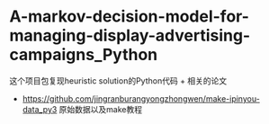 # A-markov-decision-model-for-managing-display-advertising-campaigns_Python
这个项目包复现heuristic solution的Python代码 + 相关的论文
- https://github.com/jingranburangyongzhongwen/make-ipinyou-data_py3 原始数据以及make教程
